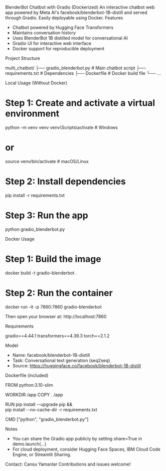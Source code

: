 BlenderBot Chatbot with Gradio (Dockerized)
An interactive chatbot web app powered by Meta AI's facebook/blenderbot-1B-distill and served through Gradio. Easily deployable using Docker.
Features

- Chatbot powered by Hugging Face Transformers
- Maintains conversation history
- Uses BlenderBot 1B distilled model for conversational AI
- Gradio UI for interactive web interface
- Docker support for reproducible deployment

Project Structure

multi_chatbot/
├── gradio_blenderbot.py       # Main chatbot script
├── requirements.txt           # Dependencies
├── Dockerfile                 # Docker build file
└── ...

Local Usage (Without Docker)

# Step 1: Create and activate a virtual environment
python -m venv venv
venv\Scripts\activate   # Windows
# or
source venv/bin/activate  # macOS/Linux

# Step 2: Install dependencies
pip install -r requirements.txt

# Step 3: Run the app
python gradio_blenderbot.py

Docker Usage

# Step 1: Build the image
docker build -t gradio-blenderbot .

# Step 2: Run the container
docker run -it -p 7860:7860 gradio-blenderbot

Then open your browser at: http://localhost:7860

Requirements

gradio==4.44.1
transformers==4.39.3
torch==2.1.2

Model

- Name: facebook/blenderbot-1B-distill
- Task: Conversational text generation (seq2seq)
- Source: https://huggingface.co/facebook/blenderbot-1B-distill

Dockerfile (included)

FROM python:3.10-slim

WORKDIR /app
COPY . /app

RUN pip install --upgrade pip && \
    pip install --no-cache-dir -r requirements.txt

CMD ["python", "gradio_blenderbot.py"]

Notes

- You can share the Gradio app publicly by setting share=True in demo.launch(...)
- For cloud deployment, consider Hugging Face Spaces, IBM Cloud Code Engine, or Streamlit Sharing.

Contact:
Cansu Yamanlar 
Contributions and issues welcome!
